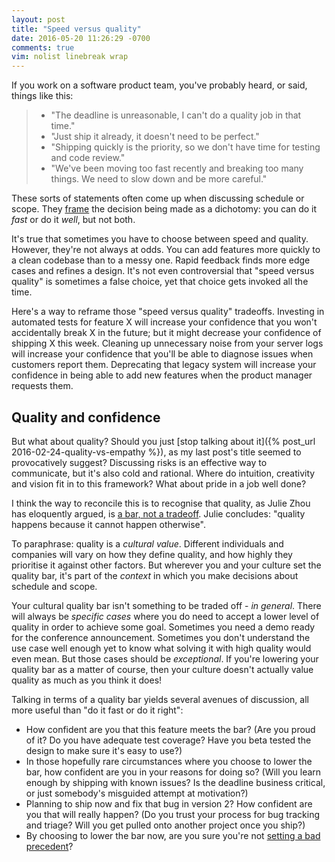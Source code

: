 ```yaml
---
layout: post
title: "Speed versus quality"
date: 2016-05-20 11:26:29 -0700
comments: true
vim: nolist linebreak wrap
---
```


If you work on a software product team, you've probably heard, or said, things like this:

> * "The deadline is unreasonable, I can't do a quality job in that time."
> * "Just ship it already, it doesn't need to be perfect."
> * "Shipping quickly is the priority, so we don't have time for testing and code review."
> * "We've been moving too fast recently and breaking too many things.  We need to slow down and be more careful."

These sorts of statements often come up when discussing schedule or scope.  They [frame](https://en.wikipedia.org/wiki/Framing_effect_(psychology)) the decision being made as a dichotomy: you can do it *fast* or do it *well*, but not both.

It's true that sometimes you have to choose between speed and quality.  However, they're not always at odds.  You can add features more quickly to a clean codebase than to a messy one.  Rapid feedback finds more edge cases and refines a design.  It's not even controversial that "speed versus quality" is sometimes a false choice, yet that choice gets invoked all the time.

Here's a way to reframe those "speed versus quality" tradeoffs.  Investing in automated tests for feature X will increase your confidence that you won't accidentally break X in the future; but it might decrease your confidence of shipping X this week.  Cleaning up unnecessary noise from your server logs will increase your confidence that you'll be able to diagnose issues when customers report them.  Deprecating that legacy system will increase your confidence in being able to add new features when the product manager requests them.

## Quality and confidence

But what about quality?  Should you just [stop talking about it]({% post_url 2016-02-24-quality-vs-empathy %}), as my last post's title seemed to provocatively suggest?  Discussing risks is an effective way to communicate, but it's also cold and rational.  Where do intuition, creativity and vision fit in to this framework?  What about pride in a job well done?

I think the way to reconcile this is to recognise that quality, as Julie Zhou has eloquently argued, is [a bar, not a tradeoff](https://medium.com/the-year-of-the-looking-glass/quality-is-not-a-tradeoff-bcddf7c85553).  Julie concludes: "quality happens because it cannot happen otherwise".

To paraphrase: quality is a _cultural value_.  Different individuals and companies will vary on how they define quality, and how highly they prioritise it against other factors.  But wherever you and your culture set the quality bar, it's part of the *context* in which you make decisions about schedule and scope.

Your cultural quality bar isn't something to be traded off - *in general*.  There will always be *specific cases* where you do need to accept a lower level of quality in order to achieve some goal.  Sometimes you need a demo ready for the conference announcement.  Sometimes you don't understand the use case well enough yet to know what solving it with high quality would even mean.  But those cases should be *exceptional*.  If you're lowering your quality bar as a matter of course, then your culture doesn't actually value quality as much as you think it does!

Talking in terms of a quality bar yields several avenues of discussion, all more useful than "do it fast or do it right":

 * How confident are you that this feature meets the bar?  (Are you proud of it?  Do you have adequate test coverage?  Have you beta tested the design to make sure it's easy to use?)
 * In those hopefully rare circumstances where you choose to lower the bar, how confident are you in your reasons for doing so?  (Will you learn enough by shipping with known issues?  Is the deadline business critical, or just somebody's misguided attempt at motivation?)
 * Planning to ship now and fix that bug in version 2?  How confident are you that will really happen?  (Do you trust your process for bug tracking and triage?  Will you get pulled onto another project once you ship?)
 * By choosing to lower the bar now, are you sure you're not [setting a bad precedent](http://donellameadows.org/archives/drift-to-low-performance/)?

